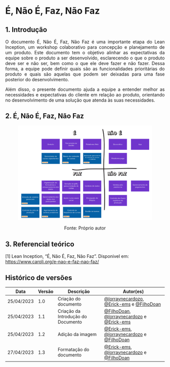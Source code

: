 # É, Não É, Faz, Não Faz

## 1. Introdução

<p align="justify"> 
  O documento É, Não É, Faz, Não Faz é uma importante etapa do Lean Inception, um workshop colaborativo para concepção e planejamento de um produto. Este documento tem o objetivo alinhar as expectativas da equipe sobre o produto a ser desenvolvido, esclarecendo o que o produto deve ser e não ser, bem como o que ele deve fazer e não fazer. Dessa forma, a equipe pode definir quais são as funcionalidades prioritárias do produto e quais são aquelas que podem ser deixadas para uma fase posterior do desenvolvimento.

</p>

<p align="justify">
Além disso, o presente documento ajuda a equipe a entender melhor as necessidades e expectativas do cliente em relação ao produto, orientando no desenvolvimento de uma solução que atenda às suas necessidades. 
</p>

## 2. É, Não É, Faz, Não Faz

<figure>

![](../assets/visao-produto/e_naoe_faz_naofaz.png)

<figcaption style="text-align: center !important">
    Fonte: Próprio autor
  </figcaption>
</figure>

## 3. Referencial teórico

[1] Lean Inception, “É, Não É, Faz, Não Faz”. Disponivel em: https://www.caroli.org/e-nao-e-faz-nao-faz/



## Histórico de versões

| Data       | Versão | Descrição                          | Autor(es)                                                                                                                                       |
| ---------- | ------ | ---------------------------------- | ----------------------------------------------------------------------------------------------------------------------------------------------- |
| 25/04/2023 | 1.0    | Criação do documento               | [@lorraynecardozo](https://github.com/lorraynecardozo), [@Erick-ems](https://github.com/Erick-ems) e [@FilhoDoan](https://github.com/FilhoDoan) |
| 25/04/2023 | 1.1    | Criação da Introdução do Documento | [@FilhoDoan](https://github.com/FilhoDoan), [@lorraynecardozo](https://github.com/lorraynecardozo) e [@Erick-ems](https://github.com/Erick-ems) |
| 25/04/2023 | 1.2    | Adição da imagem                   | [@Erick-ems](https://github.com/Erick-ems), [@lorraynecardozo](https://github.com/lorraynecardozo) e [@FilhoDoan](https://github.com/FilhoDoan) |
| 27/04/2023 | 1.3    | Formatação do documento            | [@Erick-ems](https://github.com/Erick-ems), [@lorraynecardozo](https://github.com/lorraynecardozo) e [@FilhoDoan](https://github.com/FilhoDoan) |

